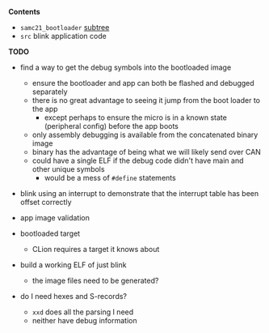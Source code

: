 **Contents**

* `samc21_bootloader` [subtree](git@github.com:benjaminjnoack/samc21_bootloader.git)
* `src` blink application code

**TODO**

* find a way to get the debug symbols into the bootloaded image
    * ensure the bootloader and app can both be flashed and debugged separately
    * there is no great advantage to seeing it jump from the boot loader to the app
        * except perhaps to ensure the micro is in a known state (peripheral config) before the app boots
    * only assembly debugging is available from the concatenated binary image
    * binary has the advantage of being what we will likely send over CAN
    * could have a single ELF if the debug code didn't have main and other unique symbols
        * would be a mess of `#define` statements
 
* blink using an interrupt to demonstrate that the interrupt table has been offset correctly
* app image validation
* bootloaded target
    * CLion requires a target it knows about
* build a working ELF of just blink
    * the image files need to be generated?
* do I need hexes and S-records?
    * `xxd` does all the parsing I need
    * neither have debug information